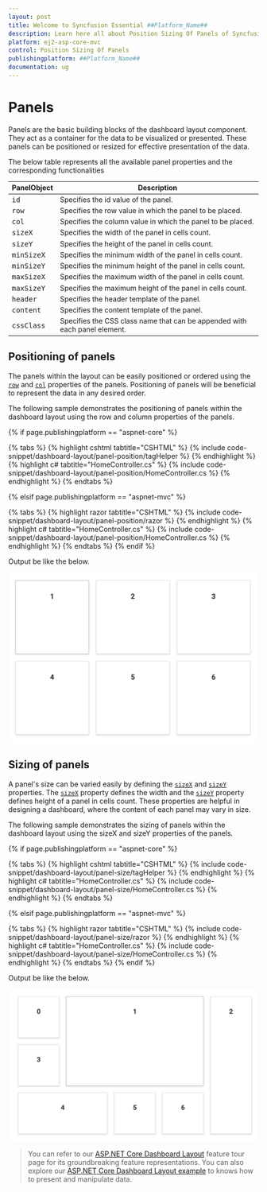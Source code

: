 ```yaml
---
layout: post
title: Welcome to Syncfusion Essential ##Platform_Name##
description: Learn here all about Position Sizing Of Panels of Syncfusion Essential ##Platform_Name## widgets based on HTML5 and jQuery.
platform: ej2-asp-core-mvc
control: Position Sizing Of Panels
publishingplatform: ##Platform_Name##
documentation: ug
---
```



# Panels

Panels are the basic building blocks of the dashboard layout component. They act as a container for the data to be visualized or presented. These panels can be positioned or resized for effective presentation of the data.

The below table represents all the available panel properties and the corresponding functionalities

| **PanelObject** | **Description** |
| --- | --- |
| <kbd>id</kbd> | Specifies the id value of the panel. |
| <kbd>row</kbd> | Specifies the row value in which the panel to be placed. |
| <kbd>col</kbd> | Specifies the column value in which the panel to be placed. |
| <kbd>sizeX</kbd> | Specifies the width of the panel in cells count. |
| <kbd>sizeY</kbd> | Specifies the height of the panel in cells count. |
| <kbd>minSizeX</kbd> |Specifies the minimum width of the panel in cells count. |
| <kbd>minSizeY</kbd> | Specifies the minimum height of the panel in cells count. |
| <kbd>maxSizeX</kbd> | Specifies the maximum width of the panel in cells count. |
| <kbd>maxSizeY</kbd> | Specifies the maximum height of the panel in cells count. |
| <kbd>header</kbd> | Specifies the header template of the panel. |
| <kbd>content</kbd> | Specifies the content template of the panel. |
| <kbd>cssClass</kbd> | Specifies the CSS class name that can be appended with each panel element.|

## Positioning of panels

The panels within the layout can be easily positioned or ordered using the [`row`](https://help.syncfusion.com/cr/cref_files/aspnetcore-js2/Syncfusion.EJ2~Syncfusion.EJ2.Layouts.DashboardLayoutPanel~Row.html) and [`col`](https://help.syncfusion.com/cr/cref_files/aspnetcore-js2/Syncfusion.EJ2~Syncfusion.EJ2.Layouts.DashboardLayoutPanel~Col.html) properties of the panels. Positioning of panels will be beneficial to represent the data in any desired order.

The following sample demonstrates the positioning of panels within the dashboard layout using the row and column properties of the panels.

{% if page.publishingplatform == "aspnet-core" %}

{% tabs %}
{% highlight cshtml tabtitle="CSHTML" %}
{% include code-snippet/dashboard-layout/panel-position/tagHelper %}
{% endhighlight %}
{% highlight c# tabtitle="HomeController.cs" %}
{% include code-snippet/dashboard-layout/panel-position/HomeController.cs %}
{% endhighlight %}
{% endtabs %}

{% elsif page.publishingplatform == "aspnet-mvc" %}

{% tabs %}
{% highlight razor tabtitle="CSHTML" %}
{% include code-snippet/dashboard-layout/panel-position/razor %}
{% endhighlight %}
{% highlight c# tabtitle="HomeController.cs" %}
{% include code-snippet/dashboard-layout/panel-position/HomeController.cs %}
{% endhighlight %}
{% endtabs %}
{% endif %}



Output be like the below.

![Positioning of panels](./../images/panel_position.PNG)

## Sizing of panels

A panel's size can be varied easily by defining the [`sizeX`](https://help.syncfusion.com/cr/cref_files/aspnetcore-js2/Syncfusion.EJ2~Syncfusion.EJ2.Layouts.DashboardLayoutPanel~SizeX.html) and [`sizeY`](https://help.syncfusion.com/cr/cref_files/aspnetcore-js2/Syncfusion.EJ2~Syncfusion.EJ2.Layouts.DashboardLayoutPanel~SizeY.html) properties. The [`sizeX`](https://help.syncfusion.com/cr/cref_files/aspnetcore-js2/Syncfusion.EJ2~Syncfusion.EJ2.Layouts.DashboardLayoutPanel~SizeX.html) property defines the width and the [`sizeY`](https://help.syncfusion.com/cr/cref_files/aspnetcore-js2/Syncfusion.EJ2~Syncfusion.EJ2.Layouts.DashboardLayoutPanel~SizeY.html) property defines height of a panel in cells count. These properties are helpful in designing a dashboard, where the content of each panel may vary in size.

The following sample demonstrates the sizing of panels within the dashboard layout using the sizeX and sizeY properties of the panels.

{% if page.publishingplatform == "aspnet-core" %}

{% tabs %}
{% highlight cshtml tabtitle="CSHTML" %}
{% include code-snippet/dashboard-layout/panel-size/tagHelper %}
{% endhighlight %}
{% highlight c# tabtitle="HomeController.cs" %}
{% include code-snippet/dashboard-layout/panel-size/HomeController.cs %}
{% endhighlight %}
{% endtabs %}

{% elsif page.publishingplatform == "aspnet-mvc" %}

{% tabs %}
{% highlight razor tabtitle="CSHTML" %}
{% include code-snippet/dashboard-layout/panel-size/razor %}
{% endhighlight %}
{% highlight c# tabtitle="HomeController.cs" %}
{% include code-snippet/dashboard-layout/panel-size/HomeController.cs %}
{% endhighlight %}
{% endtabs %}
{% endif %}



Output be like the below.

![Sizing of panels](./../images/panel_size.PNG)

> You can refer to our [ASP.NET Core Dashboard Layout](https://www.syncfusion.com/aspnet-core-ui-controls/dashboard-layout) feature tour page for its groundbreaking feature representations. You can also explore our [ASP.NET Core Dashboard Layout example](https://ej2.syncfusion.com/aspnetcore/DashboardLayout/DefaultFunctionalities#/material) to knows how to present and manipulate data.